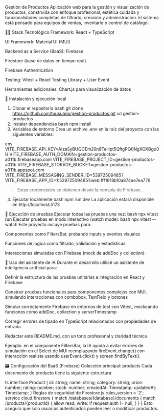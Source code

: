 Gestión de Productos
Aplicación web para la gestión y visualización de productos, construida con enfoque profesional, estética cuidada y funcionalidades completas de filtrado, creación y administración. El sistema está pensado para equipos de ventas, inventario o control de catálogo.

🧑‍💻 Stack Tecnológico
Framework: React + TypeScript

UI Framework: Material UI (MUI)

Backend as a Service (BaaS): Firebase

Firestore (base de datos en tiempo real)

Firebase Authentication

Testing: Vitest + React Testing Library + User Event

Herramientas adicionales: Chart.js para visualización de datos

🚀 Instalación y ejecución local
1. Clonar el repositorio
bash
git clone https://github.com/tuusuario/gestion-productos.git
cd gestion-productos
2. Instalar dependencias
bash
npm install
3. Variables de entorno
Crea un archivo .env en la raíz del proyecto con las siguientes variables:

env
VITE_FIREBASE_API_KEY=AIzaSyBUQCEm20n8TeHpt5QftgPQ0NgXOXBgo0U
VITE_FIREBASE_AUTH_DOMAIN=gestion-productos-a011b.firebaseapp.com
VITE_FIREBASE_PROJECT_ID=gestion-productos-a011b
VITE_FIREBASE_STORAGE_BUCKET=gestion-productos-a011b.appspot.com
VITE_FIREBASE_MESSAGING_SENDER_ID=539725094851
VITE_FIREBASE_APP_ID=1:539725094851:web:fff1618b10a874ae7ea776
> Estas credenciales se obtienen desde la consola de Firebase.

4. Ejecutar localmente
bash
npm run dev
La aplicación estará disponible en http://localhost:5173

🧪 Ejecución de pruebas
Ejecutar todas las pruebas una vez:
bash
npx vitest run
Ejecutar pruebas en modo interactivo (watch mode):
bash
npx vitest --watch
Este proyecto incluye pruebas para:

Componentes como FiltersBar, probando inputs y eventos visuales

Funciones de lógica como filtrado, validación y estadísticas

Interacciones simuladas con Firebase (mock de addDoc y collection)

🤖 Uso del asistente de IA
Durante el desarrollo utilicé un asistente de inteligencia artificial para:

Definir la estructura de las pruebas unitarias e integración en React y Firebase

Construir pruebas funcionales para componentes complejos con MUI, simulando interacciones con combobox, TextField y botones

Simular correctamente Firebase en entornos de test con Vitest, mockeando funciones como addDoc, collection y serverTimestamp

Corregir errores de tipado en TypeScript relacionados con propiedades de entrada

Redactar este README.md, con un tono profesional y claridad técnica

Ejemplo: en el componente FiltersBar, la IA ayudó a evitar errores de simulación en el Select de MUI reemplazando fireEvent.change() con interacción realista usando userEvent.click() y screen.findByText().

🗃️ Configuración del BaaS (Firebase)
Colección principal: products
Cada documento de producto tiene la siguiente estructura:

ts
interface Product {
  id: string;
  name: string;
  category: string;
  price: number;
  rating: number;
  stock: number;
  createdAt: Timestamp;
  updatedAt: Timestamp;
}
Reglas de seguridad de Firestore
js
rules_version = '2';
service cloud.firestore {
  match /databases/{database}/documents {
    match /products/{productId} {
      allow read, write: if request.auth != null;
    }
  }
}
Esto asegura que solo usuarios autenticados pueden leer o modificar productos.
